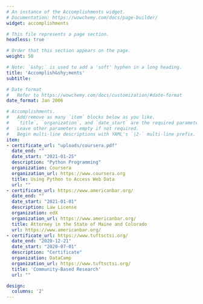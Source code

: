 ```yaml
---
# An instance of the Accomplishments widget.
# Documentation: https://wowchemy.com/docs/page-builder/
widget: accomplishments

# This file represents a page section.
headless: true

# Order that this section appears on the page.
weight: 50

# Note: `&shy;` is used to add a 'soft' hyphen in a long heading.
title: 'Accomplish&shy;ments'
subtitle:

# Date format
#   Refer to https://wowchemy.com/docs/customization/#date-format
date_format: Jan 2006

# Accomplishments.
#   Add/remove as many `item` blocks below as you like.
#   `title`, `organization`, and `date_start` are the required parameters.
#   Leave other parameters empty if not required.
#   Begin multi-line descriptions with YAML's `|2-` multi-line prefix.
item:
- certificate_url: "uploads/coursera.pdf"
  date_end: ""
  date_start: "2021-01-25"
  description: "Python Programming"
  organization: Coursera
  organization_url: https://www.coursera.org
  title: Using Python to Access Web Data
  url: ""
- certificate_url: https://www.americanbar.org/
  date_end: ""
  date_start: "2021-01-01"
  description: Law License
  organization: edX
  organization_url: https://www.americanbar.org/
  title: Attorney in the State of Maine and Colorado
  url: https://www.americanbar.org/
- certificate_url: https://www.tuftsctsi.org/
  date_end: "2020-12-21"
  date_start: "2020-07-01"
  description: "Certificate"
  organization: DataCamp
  organization_url: https://www.tuftsctsi.org/
  title: 'Community-Based Research'
  url: ""

design:
  columns: '2' 
---
```

